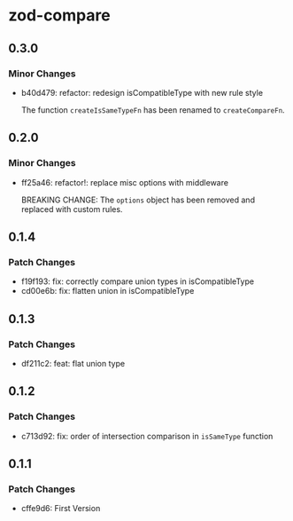 # zod-compare

## 0.3.0

### Minor Changes

- b40d479: refactor: redesign isCompatibleType with new rule style

  The function `createIsSameTypeFn` has been renamed to `createCompareFn`.

## 0.2.0

### Minor Changes

- ff25a46: refactor!: replace misc options with middleware

  BREAKING CHANGE: The `options` object has been removed and replaced with custom rules.

## 0.1.4

### Patch Changes

- f19f193: fix: correctly compare union types in isCompatibleType
- cd00e6b: fix: flatten union in isCompatibleType

## 0.1.3

### Patch Changes

- df211c2: feat: flat union type

## 0.1.2

### Patch Changes

- c713d92: fix: order of intersection comparison in `isSameType` function

## 0.1.1

### Patch Changes

- cffe9d6: First Version

